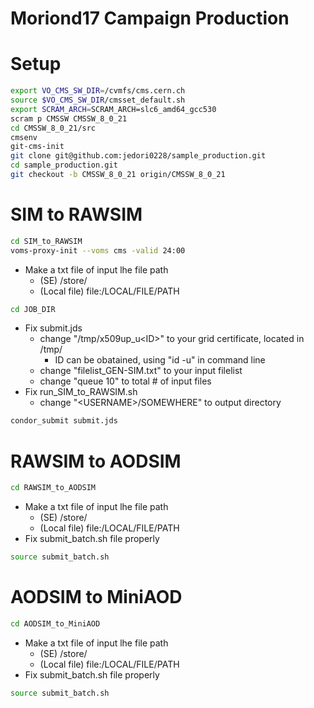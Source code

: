 Moriond17 Campaign Production
====

# Setup
```bash
export VO_CMS_SW_DIR=/cvmfs/cms.cern.ch
source $VO_CMS_SW_DIR/cmsset_default.sh
export SCRAM_ARCH=SCRAM_ARCH=slc6_amd64_gcc530
scram p CMSSW CMSSW_8_0_21
cd CMSSW_8_0_21/src
cmsenv
git-cms-init
git clone git@github.com:jedori0228/sample_production.git
cd sample_production.git
git checkout -b CMSSW_8_0_21 origin/CMSSW_8_0_21
```

# SIM to RAWSIM
```bash
cd SIM_to_RAWSIM
voms-proxy-init --voms cms -valid 24:00
```
* Make a txt file of input lhe file path
  * (SE)  /store/<SOMEWHERE>
  * (Local file) file:/LOCAL/FILE/PATH
```bash
cd JOB_DIR
```
* Fix submit.jds
  * change "/tmp/x509up_u\<ID\>" to your grid certificate, located in /tmp/
    * ID can be obatained, using "id -u" in command line
  * change "filelist_GEN-SIM.txt" to your input filelist
  * change "queue 10" to total # of input files
* Fix run_SIM_to_RAWSIM.sh
  * change "\<USERNAME\>/SOMEWHERE" to output directory
```bash
condor_submit submit.jds
```

# RAWSIM to AODSIM
```bash
cd RAWSIM_to_AODSIM
```
* Make a txt file of input lhe file path
  * (SE)  /store/<SOMEWHERE>
  * (Local file) file:/LOCAL/FILE/PATH
* Fix submit_batch.sh file properly
```bash
source submit_batch.sh
```

# AODSIM to MiniAOD
```bash
cd AODSIM_to_MiniAOD
```
* Make a txt file of input lhe file path
  * (SE)  /store/<SOMEWHERE>
  * (Local file) file:/LOCAL/FILE/PATH
* Fix submit_batch.sh file properly
```bash
source submit_batch.sh
